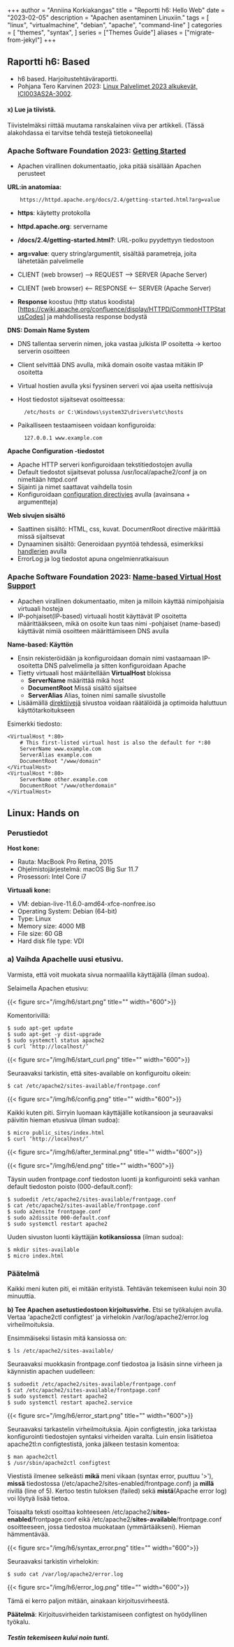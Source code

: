 +++
author = "Anniina Korkiakangas"
title = "Reportti h6: Hello Web"
date = "2023-02-05"
description = "Apachen asentaminen Linuxiin."
tags = [
    "linux",
    "virtualmachine",
    "debian",
    "apache",
    "command-line"
]
categories = [
    "themes",
    "syntax",
]
series = ["Themes Guide"]
aliases = ["migrate-from-jekyl"]
+++

## **Raportti h6: Based**
- h6 based. Harjoitustehtäväraportti.
- Pohjana Tero Karvinen 2023: [Linux Palvelimet 2023 alkukevät, ICI003AS2A-3002](https://terokarvinen.com/2023/linux-palvelimet-2023-alkukevat/).

#### **x) Lue ja tiivistä.** 
Tiivistelmäksi riittää muutama ranskalainen viiva per artikkeli. (Tässä alakohdassa ei tarvitse tehdä testejä tietokoneella)
 
### **Apache Software Foundation 2023: [Getting Started](https://httpd.apache.org/docs/2.4/getting-started.html)**

- Apachen virallinen dokumentaatio, joka pitää sisällään Apachen perusteet

**URL:in anatomiaa:**

        https://httpd.apache.org/docs/2.4/getting-started.html?arg=value

- **https**: käytetty protokolla
- **httpd.apache.org**: servername
- **/docs/2.4/getting-started.html?**: URL-polku pyydettyyn tiedostoon
- **arg=value**: query string/argumentit, sisältää parametreja, joita lähetetään palvelimelle

- CLIENT (web browser) --> REQUEST --> SERVER (Apache Server)
- CLIENT (web browser) <-- RESPONSE <-- SERVER (Apache Server)
 
 - **Response** koostuu (http status koodista)[https://cwiki.apache.org/confluence/display/HTTPD/CommonHTTPStatusCodes] ja mahdollisesta response bodystä
 
**DNS: Domain Name System**
- DNS tallentaa serverin nimen, joka vastaa julkista IP osoitetta -> kertoo serverin osoitteen
- Client selvittää DNS avulla, mikä domain osoite vastaa mitäkin IP osoitetta
- Virtual hostien avulla yksi fyysinen serveri voi ajaa useita nettisivuja
- Host tiedostot sijaitsevat osoitteessa: 
    
        /etc/hosts or C:\Windows\system32\drivers\etc\hosts

- Paikalliseen testaamiseen voidaan konfiguroida:
    
        127.0.0.1 www.example.com

**Apache Configuration -tiedostot**

- Apache HTTP serveri konfiguroidaan tekstitiedostojen avulla
- Default tiedostot sijaitsevat polussa /usr/local/apache2/conf ja on nimeltään httpd.conf 
- Sijainti ja nimet saattavat vaihdella tosin
- Konfiguroidaan [configuration directivies](https://httpd.apache.org/docs/2.4/mod/quickreference.html) avulla (avainsana + argumentteja)

**Web sivujen sisältö**

- Saattinen sisältö: HTML, css, kuvat. DocumentRoot directive määrittää missä sijaitsevat
- Dynaaminen sisältö: Generoidaan pyyntöä tehdessä, esimerkiksi [handlerien](https://httpd.apache.org/docs/2.4/handler.html) avulla 
- ErrorLog ja log tiedostot apuna ongelmienratkaisuun

### **Apache Software Foundation 2023: [Name-based Virtual Host Support](https://httpd.apache.org/docs/current/vhosts/name-based.html)**

- Apachen virallinen dokumentaatio, miten ja milloin käyttää nimipohjaisia virtuaali hosteja
- IP-pohjaiset(IP-based) virtuaali hostit käyttävät IP osoitetta määrittääkseen, mikä on osoite kun taas nimi -pohjaiset (name-based) käyttävät nimiä osoitteen määrittämiseen DNS avulla 

**Name-based: Käyttön**

-  Ensin rekisteröidään ja konfiguroidaan domain nimi vastaamaan IP-osoitetta DNS palvelimella ja sitten konfiguroidaan Apache
- Tietty virtuaali host määritellään **VirtualHost** blokissa
    - **ServerName** määrittää mikä host 
    - **DocumentRoot** Missä sisältö sijaitsee
    - **ServerAlias** Alias, toinen nimi samalle sivustolle
- Lisäämällä [direktiivejä](https://httpd.apache.org/docs/2.4/mod/quickreference.html)  sivustoa voidaan räätälöidä ja optimoida haluttuun käyttötarkoitukseen

Esimerkki tiedosto: 

    <VirtualHost *:80>
        # This first-listed virtual host is also the default for *:80
        ServerName www.example.com
        ServerAlias example.com 
        DocumentRoot "/www/domain"
    </VirtualHost>
    <VirtualHost *:80>
        ServerName other.example.com
        DocumentRoot "/www/otherdomain"
    </VirtualHost>

## **Linux: Hands on**
### **Perustiedot** 

**Host kone:**
- Rauta: MacBook Pro Retina, 2015
- Ohjelmistojärjestelmä: macOS Big Sur 11.7
- Prosessori: Intel Core i7

**Virtuaali kone:**
- VM: debian-live-11.6.0-amd64-xfce-nonfree.iso
- Operating System: Debian (64-bit)
- Type: Linux
- Memory size: 4000 MB
- File size: 60 GB
- Hard disk file type: VDI

### **a) Vaihda Apachelle uusi etusivu.** 
Varmista, että voit muokata sivua normaalilla käyttäjällä (ilman sudoa).

Selaimella Apachen etusivu: 

{{< figure src="/img/h6/start.png" title="" width="600">}}

Komentorivillä:

    $ sudo apt-get update   
    $ sudo apt-get -y dist-upgrade
    $ sudo systemctl status apache2
    $ curl ‘http://localhost/’

{{< figure src="/img/h6/start_curl.png" title="" width="600">}}

Seuraavaksi tarkistin, että sites-available on konfiguroitu oikein:

    $ cat /etc/apache2/sites-available/frontpage.conf

{{< figure src="/img/h6/config.png" title="" width="600">}}

Kaikki kuten piti. Sirryin luomaan käyttäjälle kotikansioon ja seuraavaksi päivitin hieman etusivua (ilman sudoa):

    $ micro public_sites/index.html
    $ curl ‘http://localhost/’

{{< figure src="/img/h6/after_terminal.png" title="" width="600">}}
 
{{< figure src="/img/h6/end.png" title="" width="600">}}

Täysin uuden frontpage.conf tiedoston luonti ja konfigurointi sekä vanhan default tiedoston poisto (000-default.conf):

    $ sudoedit /etc/apache2/sites-available/frontpage.conf
    $ cat /etc/apache2/sites-available/frontpage.conf
    $ sudo a2ensite frontpage.conf
    $ sudo a2dissite 000-default.conf 
    $ sudo systemctl restart apache2

Uuden sivuston luonti käyttäjän **kotikansiossa** (ilman sudoa):

    $ mkdir sites-available
    $ micro index.html


### **Päätelmä**
Kaikki meni kuten piti, ei mitään erityistä. Tehtävän tekemiseen kului noin 30 minuuttia.


**b) Tee Apachen asetustiedostoon kirjoitusvirhe.** Etsi se työkalujen avulla. Vertaa 'apache2ctl configtest' ja virhelokin /var/log/apache2/error.log virheilmoituksia.

Ensimmäiseksi listasin mitä kansiossa on: 

    $ ls /etc/apache2/sites-available/

Seuraavaksi muokkasin frontpage.conf tiedostoa ja lisäsin sinne virheen ja käynnistin apachen uudelleen: 

    $ sudoedit /etc/apache2/sites-available/frontpage.conf
    $ cat /etc/apache2/sites-available/frontpage.conf
    $ sudo systemctl restart apache2
    $ sudo systemctl restart apache2.service

{{< figure src="/img/h6/error_start.png" title="" width="600">}}

Seuraavaksi tarkastelin virheilmoituksia. Ajoin configtestin, joka tarkistaa konfigurointi tiedostojen syntaksi virheiden varalta. Luin ensin lisätietoa apache2tl:n configtestistä, jonka jälkeen testasin komentoa:

    $ man apache2ctl
    $ /usr/sbin/apache2ctl configtest

Viestistä ilmenee selkeästi **mikä** meni vikaan (syntax error, puuttuu '>'), **missä** tiedostossa (/etc/apache2/sites-enabled/frontpage.conf) ja **millä** rivillä (line of 5). Kertoo testin tuloksen (failed) sekä **mistä**(Apache error log) voi löytyä lisää tietoa.

Toisaalta  teksti osoittaa kohteeseen /etc/apache2/**sites-enabled**/frontpage.conf eikä /etc/apache2/**sites-available**/frontpage.conf osoitteeseen, jossa tiedostoa muokataan (ymmärtääkseni). Hieman hämmentävää. 

{{< figure src="/img/h6/syntax_error.png" title="" width="600">}}

Seuraavaksi tarkistin virhelokin:

    $ sudo cat /var/log/apache2/error.log

{{< figure src="/img/h6/error_log.png" title="" width="600">}}

Tämä ei kerro paljon mitään, ainakaan kirjoitusvirheestä. 

**Päätelmä**: Kirjoitusvirheiden tarkistamiseen configtest on hyödyllinen työkalu. 

##### Testin tekemiseen kului noin tunti. 